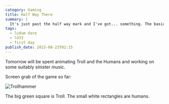 ```yaml
---
category: Gaming
title: Half Way There
summary: |
  It's just past the half way mark and I've got... something. The basics of the game play are in place, although there are few features I'd like to add, and a lot of the graphics are in place.
tags: 
  - ludum dare
  - ld33
  - first day
publish_date: 2015-08-23T02:15
---
```


Tomorrow will be spent animating Troll and the Humans and working on some suitably sinister music.

Screen grab of the game so far:

![Trollhammer]($media/img/ld33-screengrab-day1.png)

The big green square is Troll. The small white rectangles are humans.

